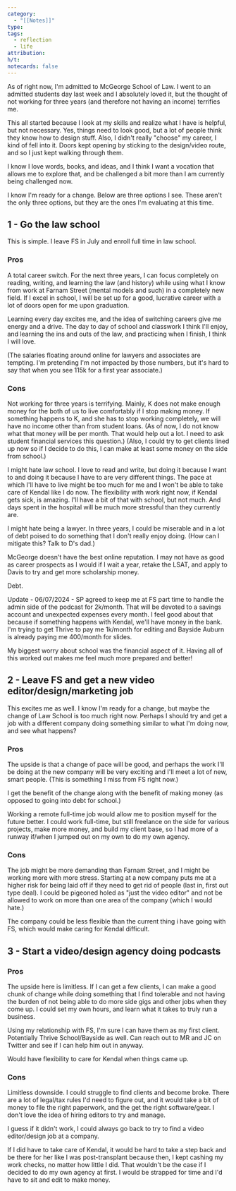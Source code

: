 ```yaml
---
category:
  - "[[Notes]]"
type: 
tags:
  - reflection
  - life
attribution: 
h/t: 
notecards: false
---
```

As of right now, I'm admitted to McGeorge School of Law. I went to an admitted students day last week and I absolutely loved it, but the thought of not working for three years (and therefore not having an income) terrifies me.

This all started because I look at my skills and realize what I have is helpful, but not necessary. Yes, things need to look good, but a lot of people think they know how to design stuff. Also, I didn't really "choose" my career, I kind of fell into it. Doors kept opening by sticking to the design/video route, and so I just kept walking through them.

I know I love words, books, and ideas, and I think I want a vocation that allows me to explore that, and be challenged a bit more than I am currently being challenged now.

I know I'm ready for a change. Below are three options I see. These aren't the only three options, but they are the ones I'm evaluating at this time.

## 1 - Go the law school

This is simple. I leave FS in July and enroll full time in law school.

### Pros

A total career switch. For the next three years, I can focus completely on reading, writing, and learning the law (and history) while using what I know from work at Farnam Street (mental models and such) in a completely new field. If I excel in school, I will be set up for a good, lucrative career with a lot of doors open for me upon graduation.

Learning every day excites me, and the idea of switching careers give me energy and a drive. The day to day of school and classwork I think I'll enjoy, and learning the ins and outs of the law, and practicing when I finish, I think I will love.

(The salaries floating around online for lawyers and associates are tempting. I'm pretending I'm not impacted by those numbers, but it's hard to say that when you see 115k for a first year associate.)

### Cons

Not working for three years is terrifying. Mainly, K does not make enough money for the both of us to live comfortably if I stop making money. If something happens to K, and she has to stop working completely, we will have no income other than from student loans. (As of now, I do not know what that money will be per month. That would help out a lot. I need to ask student financial services this question.) (Also, I could try to get clients lined up now so if I decide to do this, I can make at least some money on the side from school.)

I might hate law school. I love to read and write, but doing it because I want to and doing it because I have to are very different things. The pace at which I'll have to live might be too much for me and I won't be able to take care of Kendal like I do now. The flexibility with work right now, if Kendal gets sick, is amazing. I'll have a bit of that with school, but not much. And days spent in the hospital will be much more stressful than they currently are.

I might hate being a lawyer. In three years, I could be miserable and in a lot of debt poised to do something that I don't really enjoy doing. (How can I mitigate this? Talk to D's dad.)

McGeorge doesn't have the best online reputation. I may not have as good as career prospects as I would if I wait a year, retake the LSAT, and apply to Davis to try and get more scholarship money.

Debt.

Update - 06/07/2024 - SP agreed to keep me at FS part time to handle the admin side of the podcast for 2k/month. That will be devoted to a savings account and unexpected expenses every month. I feel good about that because if something happens with Kendal, we'll have money in the bank. I'm trying to get Thrive to pay me 1k/month for editing and Bayside Auburn is already paying me 400/month for slides.

My biggest worry about school was the financial aspect of it. Having all of this worked out makes me feel much more prepared and better!

## 2 - Leave FS and get a new video editor/design/marketing job

This excites me as well. I know I'm ready for a change, but maybe the change of Law School is too much right now. Perhaps I should try and get a job with a different company doing something similar to what I'm doing now, and see what happens?

### Pros

The upside is that a change of pace will be good, and perhaps the work I'll be doing at the new company will be very exciting and I'll meet a lot of new, smart people. (This is something I miss from FS right now.)

I get the benefit of the change along with the benefit of making money (as opposed to going into debt for school.)

Working a remote full-time job would allow me to position myself for the future better. I could work full-time, but still freelance on the side for various projects, make more money, and build my client base, so I had more of a runway if/when I jumped out on my own to do my own agency.

### Cons

The job might be more demanding than Farnam Street, and I might be working more with more stress. Starting at a new company puts me at a higher risk for being laid off if they need to get rid of people (last in, first out type deal). I could be pigeoned holed as "just the video editor" and not be allowed to work on more than one area of the company (which I would hate.)

The company could be less flexible than the current thing i have going with FS, which would make caring for Kendal difficult.

## 3 - Start a video/design agency doing podcasts

### Pros

The upside here is limitless. If I can get a few clients, I can make a good chunk of change while doing something that I find tolerable and not having the burden of not being able to do more side gigs and other jobs when they come up. I could set my own hours, and learn what it takes to truly run a business.

Using my relationship with FS, I'm sure I can have them as my first client. Potentially Thrive School/Bayside as well. Can reach out to MR and JC on Twitter and see if I can help him out in anyway.

Would have flexibility to care for Kendal when things came up.

### Cons

Limitless downside. I could struggle to find clients and become broke. There are a lot of legal/tax rules I'd need to figure out, and it would take a bit of money to file the right paperwork, and the get the right software/gear. I don't love the idea of hiring editors to try and manage.

I guess if it didn't work, I could always go back to try to find a video editor/design job at a company.

If I did have to take care of Kendal, it would be hard to take a step back and be there for her like I was post-transplant because then, I kept cashing my work checks, no matter how little I did. That wouldn't be the case if I decided to do my own agency at first. I would be strapped for time and I'd have to sit and edit to make money.

